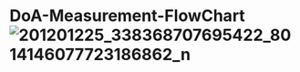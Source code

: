# DoA-Measurement-FlowChart![201201225_338368707695422_8014146077723186862_n](https://user-images.githubusercontent.com/86065919/122541662-79904a00-d05c-11eb-8951-282c7f9b7247.jpg)
